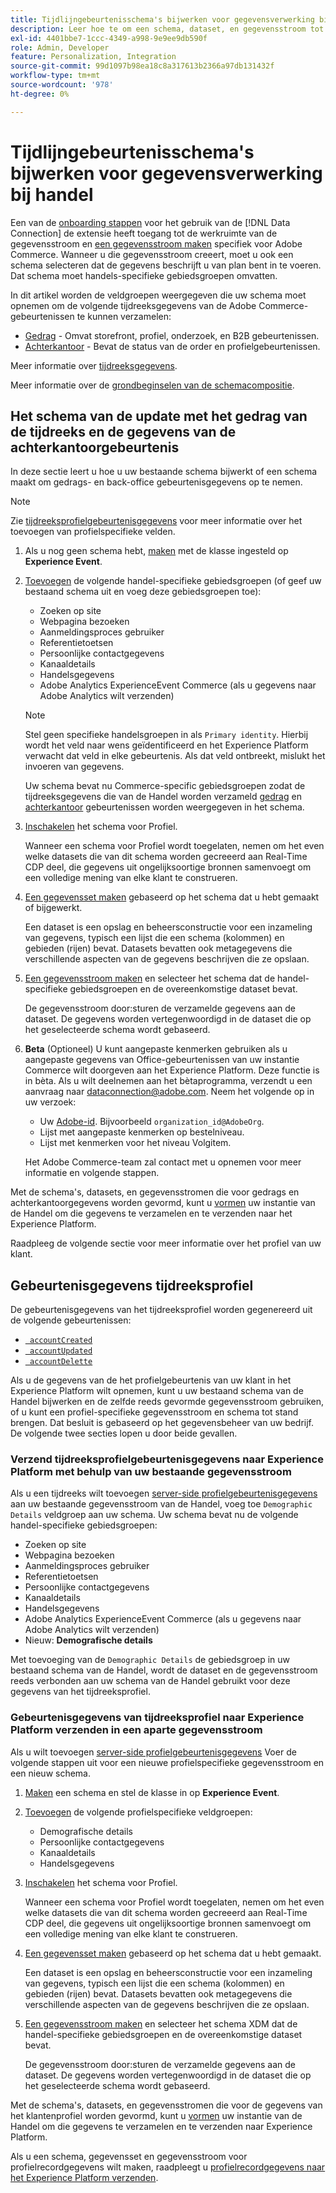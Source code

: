 ```yaml
---
title: Tijdlijngebeurtenisschema's bijwerken voor gegevensverwerking bij handel
description: Leer hoe te om een schema, dataset, en gegevensstroom tot stand te brengen om tijdreeksgebeurtenisgegevens voor de gegevensopname van de Handel te verzamelen en te verzenden.
exl-id: 4401bbe7-1ccc-4349-a998-9e9ee9db590f
role: Admin, Developer
feature: Personalization, Integration
source-git-commit: 99d1097b98ea18c8a317613b2366a97db131432f
workflow-type: tm+mt
source-wordcount: '978'
ht-degree: 0%

---
```


# Tijdlijngebeurtenisschema&#39;s bijwerken voor gegevensverwerking bij handel

Een van de [onboarding stappen](overview.md#onboarding-steps) voor het gebruik van de [!DNL Data Connection] de extensie heeft toegang tot de werkruimte van de gegevensstroom en [een gegevensstroom maken](https://experienceleague.adobe.com/docs/experience-platform/datastreams/overview.html) specifiek voor Adobe Commerce. Wanneer u die gegevensstroom creeert, moet u ook een schema selecteren dat de gegevens beschrijft u van plan bent in te voeren. Dat schema moet handels-specifieke gebiedsgroepen omvatten.

In dit artikel worden de veldgroepen weergegeven die uw schema moet opnemen om de volgende tijdreeksgegevens van de Adobe Commerce-gebeurtenissen te kunnen verzamelen:

- [Gedrag](events.md) - Omvat storefront, profiel, onderzoek, en B2B gebeurtenissen.
- [Achterkantoor](events-backoffice.md) - Bevat de status van de order en profielgebeurtenissen.

Meer informatie over [tijdreeksgegevens](data-ingestion.md).

Meer informatie over de [grondbeginselen van de schemacompositie](https://experienceleague.adobe.com/docs/experience-platform/xdm/schema/composition.html).

## Het schema van de update met het gedrag van de tijdreeks en de gegevens van de achterkantoorgebeurtenis

In deze sectie leert u hoe u uw bestaande schema bijwerkt of een schema maakt om gedrags- en back-office gebeurtenisgegevens op te nemen.

>[!NOTE]
>
>Zie [tijdreeksprofielgebeurtenisgegevens](#time-series-profile-event-data) voor meer informatie over het toevoegen van profielspecifieke velden.

1. Als u nog geen schema hebt, [maken](https://experienceleague.adobe.com/docs/experience-platform/xdm/ui/resources/schemas.html#create) met de klasse ingesteld op **Experience Event**.

1. [Toevoegen](https://experienceleague.adobe.com/docs/experience-platform/xdm/ui/resources/schemas.html#add-field-groups) de volgende handel-specifieke gebiedsgroepen (of geef uw bestaand schema uit en voeg deze gebiedsgroepen toe):

   - Zoeken op site
   - Webpagina bezoeken
   - Aanmeldingsproces gebruiker
   - Referentietoetsen
   - Persoonlijke contactgegevens
   - Kanaaldetails
   - Handelsgegevens
   - Adobe Analytics ExperienceEvent Commerce (als u gegevens naar Adobe Analytics wilt verzenden)

   >[!NOTE]
   >
   > Stel geen specifieke handelsgroepen in als `Primary identity`. Hierbij wordt het veld naar wens geïdentificeerd en het Experience Platform verwacht dat veld in elke gebeurtenis. Als dat veld ontbreekt, mislukt het invoeren van gegevens.

   Uw schema bevat nu Commerce-specific gebiedsgroepen zodat de tijdreeksgegevens die van de Handel worden verzameld [gedrag](events.md) en [achterkantoor](events-backoffice.md) gebeurtenissen worden weergegeven in het schema.

1. [Inschakelen](https://experienceleague.adobe.com/docs/experience-platform/xdm/ui/resources/schemas.html#profile) het schema voor Profiel.

   Wanneer een schema voor Profiel wordt toegelaten, nemen om het even welke datasets die van dit schema worden gecreeerd aan Real-Time CDP deel, die gegevens uit ongelijksoortige bronnen samenvoegt om een volledige mening van elke klant te construeren.

1. [Een gegevensset maken](https://experienceleague.adobe.com/docs/platform-learn/implement-mobile-sdk/experience-cloud/platform.html#create-a-dataset) gebaseerd op het schema dat u hebt gemaakt of bijgewerkt.

   Een dataset is een opslag en beheersconstructie voor een inzameling van gegevens, typisch een lijst die een schema (kolommen) en gebieden (rijen) bevat. Datasets bevatten ook metagegevens die verschillende aspecten van de gegevens beschrijven die ze opslaan.

1. [Een gegevensstroom maken](https://experienceleague.adobe.com/docs/experience-platform/datastreams/overview.html) en selecteer het schema dat de handel-specifieke gebiedsgroepen en de overeenkomstige dataset bevat.

   De gegevensstroom door:sturen de verzamelde gegevens aan de dataset. De gegevens worden vertegenwoordigd in de dataset die op het geselecteerde schema wordt gebaseerd.

1. **Beta** (Optioneel) U kunt aangepaste kenmerken gebruiken als u aangepaste gegevens van Office-gebeurtenissen van uw instantie Commerce wilt doorgeven aan het Experience Platform. Deze functie is in bèta. Als u wilt deelnemen aan het bètaprogramma, verzendt u een aanvraag naar [dataconnection@adobe.com](mailto:dataconnection@adobe.com). Neem het volgende op in uw verzoek:

   - Uw [Adobe-id](https://experienceleague.adobe.com/docs/core-services/interface/administration/organizations.html#concept_EA8AEE5B02CF46ACBDAD6A8508646255). Bijvoorbeeld `organization_id@AdobeOrg`.
   - Lijst met aangepaste kenmerken op bestelniveau.
   - Lijst met kenmerken voor het niveau Volgitem.

   Het Adobe Commerce-team zal contact met u opnemen voor meer informatie en volgende stappen.

Met de schema&#39;s, datasets, en gegevensstromen die voor gedrags en achterkantoorgegevens worden gevormd, kunt u [vormen](connect-data.md#data-collection) uw instantie van de Handel om die gegevens te verzamelen en te verzenden naar het Experience Platform.

Raadpleeg de volgende sectie voor meer informatie over het profiel van uw klant.

## Gebeurtenisgegevens tijdreeksprofiel

De gebeurtenisgegevens van het tijdreeksprofiel worden gegenereerd uit de volgende gebeurtenissen:

- [` accountCreated`](events-backoffice.md#accountcreated)
- [` accountUpdated`](events-backoffice.md#accountupdated)
- [` accountDelette`](events-backoffice.md#accountdeleted)

Als u de gegevens van de het profielgebeurtenis van uw klant in het Experience Platform wilt opnemen, kunt u uw bestaand schema van de Handel bijwerken en de zelfde reeds gevormde gegevensstroom gebruiken, of u kunt een profiel-specifieke gegevensstroom en schema tot stand brengen. Dat besluit is gebaseerd op het gegevensbeheer van uw bedrijf. De volgende twee secties lopen u door beide gevallen.

### Verzend tijdreeksprofielgebeurtenisgegevens naar Experience Platform met behulp van uw bestaande gegevensstroom

Als u een tijdreeks wilt toevoegen [server-side profielgebeurtenisgegevens](events-backoffice.md#customer-profile-events-server-side) aan uw bestaande gegevensstroom van de Handel, voeg toe `Demographic Details` veldgroep aan uw schema. Uw schema bevat nu de volgende handel-specifieke gebiedsgroepen:

- Zoeken op site
- Webpagina bezoeken
- Aanmeldingsproces gebruiker
- Referentietoetsen
- Persoonlijke contactgegevens
- Kanaaldetails
- Handelsgegevens
- Adobe Analytics ExperienceEvent Commerce (als u gegevens naar Adobe Analytics wilt verzenden)
- Nieuw: **Demografische details**

Met toevoeging van de `Demographic Details` de gebiedsgroep in uw bestaand schema van de Handel, wordt de dataset en de gegevensstroom reeds verbonden aan uw schema van de Handel gebruikt voor deze gegevens van het tijdreeksprofiel.

### Gebeurtenisgegevens van tijdreeksprofiel naar Experience Platform verzenden in een aparte gegevensstroom

Als u wilt toevoegen [server-side profielgebeurtenisgegevens](events-backoffice.md#customer-profile-events-server-side) Voer de volgende stappen uit voor een nieuwe profielspecifieke gegevensstroom en een nieuw schema.

1. [Maken](https://experienceleague.adobe.com/docs/experience-platform/xdm/ui/resources/schemas.html#create) een schema en stel de klasse in op **Experience Event**.

1. [Toevoegen](https://experienceleague.adobe.com/docs/experience-platform/xdm/ui/resources/schemas.html#add-field-groups) de volgende profielspecifieke veldgroepen:

   - Demografische details
   - Persoonlijke contactgegevens
   - Kanaaldetails
   - Handelsgegevens

1. [Inschakelen](https://experienceleague.adobe.com/docs/experience-platform/xdm/ui/resources/schemas.html#profile) het schema voor Profiel.

   Wanneer een schema voor Profiel wordt toegelaten, nemen om het even welke datasets die van dit schema worden gecreeerd aan Real-Time CDP deel, die gegevens uit ongelijksoortige bronnen samenvoegt om een volledige mening van elke klant te construeren.

1. [Een gegevensset maken](https://experienceleague.adobe.com/docs/platform-learn/implement-mobile-sdk/experience-cloud/platform.html#create-a-dataset) gebaseerd op het schema dat u hebt gemaakt.

   Een dataset is een opslag en beheersconstructie voor een inzameling van gegevens, typisch een lijst die een schema (kolommen) en gebieden (rijen) bevat. Datasets bevatten ook metagegevens die verschillende aspecten van de gegevens beschrijven die ze opslaan.

1. [Een gegevensstroom maken](https://experienceleague.adobe.com/docs/experience-platform/datastreams/overview.html) en selecteer het schema XDM dat de handel-specifieke gebiedsgroepen en de overeenkomstige dataset bevat.

   De gegevensstroom door:sturen de verzamelde gegevens aan de dataset. De gegevens worden vertegenwoordigd in de dataset die op het geselecteerde schema wordt gebaseerd.

Met de schema&#39;s, datasets, en gegevensstromen die voor de gegevens van het klantenprofiel worden gevormd, kunt u [vormen](connect-data.md#data-collection) uw instantie van de Handel om die gegevens te verzamelen en te verzenden naar Experience Platform.

Als u een schema, gegevensset en gegevensstroom voor profielrecordgegevens wilt maken, raadpleegt u [profielrecordgegevens naar het Experience Platform verzenden](profile-data.md).

